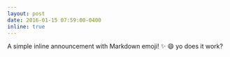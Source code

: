 ```yaml
---
layout: post
date: 2016-01-15 07:59:00-0400
inline: true
---
```


A simple inline announcement with Markdown emoji! :sparkles: :smile:
yo does it work?
